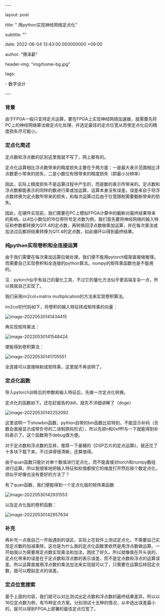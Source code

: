 \---

layout:   post

title:   " 用python实现神经网络定点化"

subtitle:  ""

date:   2022-06-04 13:43:00.000000000 +09:00

author:   "傅泽薪"

header-img: "img/home-bg.jpg"

tags:

\- 数字设计

\---

### 背景

由于FPGA一般只支持定点运算，要在FPGA上实现神经网络加速器，就需要先将PC上的神经网络算法做定点化处理，并选定最佳的定点位宽从而使定点化后的精度损失尽可能小。

### 定点化简述

定点数和浮点数的区别这里我就不写了，网上都有的。

定点化运算相比浮点数带来的精度损失主要在于两方面：一是最大表示范围相比浮点数更小带来的损失，二是小数位有限带来的精度损失（即最小分辨率）

因此，实际上精度损失不是运算过程中产生的，而是数的表示所带来的。定点数和浮点数都能表示的同样的数进行乘或加运算，运算本身没有误差。误差来自于将浮点数转换为定点数所带来的损失，和每次运算过后由于位宽限制需要截断带来的损失。

因此，在硬件实现前，我们需要在PC上模拟FPGA计算中的截断对最终结果带来的影响。以4位小数位的16位带符号定点数为例，我们首先要将神经网络的输入特征和参数都转换为Q11.4的定点数，再转换回浮点数做乘加运算，并在每次乘法或加法过后都将结果转换为Q11.4的定点数，如此循环以得到最终结果。

### 纯python实现卷积和全连接运算

由于我们需要在每次乘加运算后做处理，我们便不能用pytorch框架直接做推理，而需要自己实现卷积和全连接的python算法。numpy的矩阵乘函数也是不能用的。

注：pytorch似乎有自己的量化工具，不过它的量化方法似乎更高端复杂一点，所以我就自己实现了。

我们采用im2col+matrix multiplication的方法来实现卷积算法。

im2col的代码如下，将卷积的输入特征转成矩阵乘的向量：

![image-20220530141434415](https://tuchuang-1254351169.cos.ap-guangzhou.myqcloud.com/image-20220530141434415.png)

再实现矩阵乘法：

![image-20220530141548424](https://tuchuang-1254351169.cos.ap-guangzhou.myqcloud.com/image-20220530141548424.png)

便能得到卷积算法：

![image-20220530141705551](https://tuchuang-1254351169.cos.ap-guangzhou.myqcloud.com/image-20220530141705551.png)

全连接可以直接映射成矩阵乘，这里就不再说明了。

### 定点化函数

导入pytorch训练后的参数和输入特征后，先做一次定点化转换。

定点化的函数如下。还在赶报告的ddl，就先不详细讲解了（doge）

![image-20220530142252092](https://tuchuang-1254351169.cos.ap-guangzhou.myqcloud.com/image-20220530142252092.png)

这里说明一下showbin函数，python自带的bin函数比较特别，不能显示补码（负数会直接显示成带负号的二进制原码形式），所以先把n和0xffff与一下就能得到补码表示了。这个函数用于debug很方便。

对于定点数和浮点数的互转，推荐一下豪猪的《DSP芯片的定点运算》，我还花了十多块下载下来，不过讲得很清晰，还算值得。

由于quan函数只能针对单个数值进行定点化，而不能直接对torch和numpy数组进行运算。所以我很笨地把输入特征和权值都按它的维度打开然后挨个数定点化，但似乎好像也没有更好的方法了？

有了quan函数，我们便能得到一个定点化版的矩阵乘函数

![image-20220530142931553](https://tuchuang-1254351169.cos.ap-guangzhou.myqcloud.com/image-20220530142931553.png)

以及定点化版的卷积函数：

![image-20220530142957634](https://tuchuang-1254351169.cos.ap-guangzhou.myqcloud.com/image-20220530142957634.png)

### 补充

再补充一点我自己一开始遇到的误区。实际上在软件上测试定点化，不需要自己实现定点数的加减乘除。这也是为什么我的定点化函数里依然是用浮点数做运算。一开始我以为需要用定点数实现乘法和加法，困扰了好久。所以就像我在开头说的，定点化带来的误差在于定点数和浮点数的表示误差，而不是定点数和浮点的运算误差。所以运算直接用浮点数的乘法加法来实现就可以了，只需要在运算后转回定点数，就可以模拟定点的误差。

### 定点位宽搜索

基于上面的内容，我们就可以对比测试出定点数和浮点数的最终结果差异。所以以16位定点数为例，有15种定点方案。分别测试十五种的情况，从中选出误差最小的，就可以得到FPGA上部署的最佳定点位宽了。
